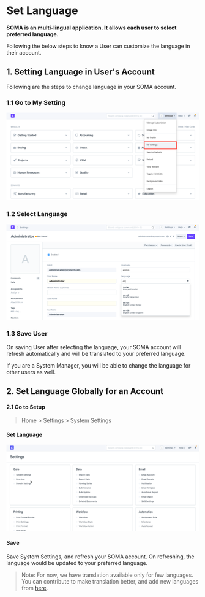 
# Set Language


**SOMA is an multi-lingual application. It allows each user to select preferred language.**


Following the below steps to know a User can customize the language in their account.


## 1. Setting Language in User's Account


Following are the steps to change language in your SOMA account.


### 1.1 Go to My Setting


![My Setting](/files/customize-set-language-4.png)


### 1.2 Select Language


![Select Language](/files/customize-set-language-3.png)


### 1.3 Save User


On saving User after selecting the language, your SOMA account will refresh automatically and will be translated to your preferred language.


If you are a System Manager, you will be able to change the language for other users as well.


## 2. Set Language Globally for an Account


#### 2.1 Go to Setup



> 
> Home > Settings > System Settings
> 
> 
> 


#### Set Language


![Select Language](/files/customize-set-language-1.gif)


#### Save


Save System Settings, and refresh your SOMA account. On refreshing, the language would be updated to your preferred language.



> 
> Note: For now, we have translation available only for few languages. You can contribute to make translation better, and add new languages from [here](https://translate.erpnext.com).
> 
> 
> 




